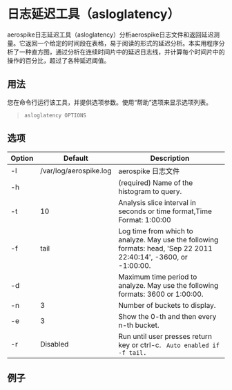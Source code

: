 # 日志延迟工具（asloglatency）

aerospike日志延迟工具（asloglatency）分析aerospike日志文件和返回延迟测量。它返回一个给定的时间段在表格，易于阅读的形式的延迟分析。本实用程序分析了一种直方图，通过分析在连续时间片中的延迟日志线，并计算每个时间片中的操作的百分比，超过了各种延迟阈值。


## 用法

您在命令行运行该工具，并提供选项参数。使用“帮助”选项来显示选项列表。


> ```asloglatency OPTIONS```


## 选项
| Option | Default | Description |
| -- | -- | -- |
| -l | /var/log/aerospike.log |aerospike 日志文件 |
| -h |  | (required) Name of the histogram to query. |
| -t | 10 | Analysis slice interval in seconds or time format,Time Format: 1:00:00 |
| -f | tail | Log time from which to analyze. May use the following formats: head, 'Sep 22 2011 22:40:14', -3600, or -1:00:00. |
| -d | | Maximum time period to analyze. May use the following formats: 3600 or 1:00:00.|
| -n | 3 | Number of buckets to display.|
| -e | 3| Show the 0-th and then every n-th bucket.|
| -r | Disabled | Run until user presses return key or ctrl-c. ``` Auto enabled if -f tail.``` |



## 例子

